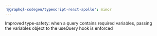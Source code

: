 ```yaml
---
'@graphql-codegen/typescript-react-apollo': minor
---
```


Improved type-safety: when a query contains required variables, passing the variables object to the
useQuery hook is enforced
